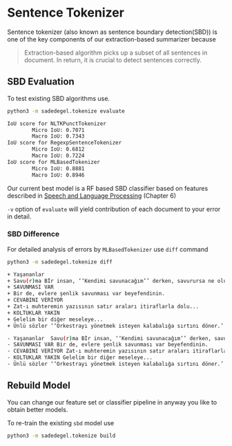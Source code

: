  # Sentence Tokenizer
 
 Sentence tokenizer (also known as sentence boundary detection(SBD)) is one of the key components of 
 our extraction-based summarizer because
 
 > Extraction-based algorithm picks up a subset of all sentences in document. 
 In return, it is crucial to detect sentences correctly.
 
 
 ## SBD Evaluation
 
 To test existing SBD algorithms use.
 
```bash
python3 -m sadedegel.tokenize evaluate
```

```bash
IoU score for NLTKPunctTokenizer
        Micro IoU: 0.7071
        Macro IoU: 0.7343
IoU score for RegexpSentenceTokenizer
        Micro IoU: 0.6812
        Macro IoU: 0.7224
IoU score for MLBasedTokenizer
        Micro IoU: 0.8881
        Macro IoU: 0.8946
```

Our current best model is a RF based SBD classifier based on features described in [Speech and Language Processing] (Chapter 6)

[Speech and Language Processing]: (https://web.stanford.edu/~jurafsky/slp3/)

`-v` option of `evaluate` will yield contribution of each document to your error in detail.

### SBD Difference


For detailed analysis of errors by `MLBasedTokenizer` use `diff` command

```bash
python3 -m sadedegel.tokenize diff
```

```bash
+ Yaşananlar
+ Savu(r)ma Bİr insan, ‘‘Kendimi savunacağım’’ derken, savurursa ne olur?..
+ SAVUNMASI VAR
+ Bir de, evlere şenlik savunması var beyefendinin.
+ CEVABINI VERİYOR
+ Zat-ı muhteremin yazısının satır araları itiraflarla dolu...
+ KOLTUKLAR YAKIN
+ Gelelim bir diğer meseleye...
+ Ünlü sözler ‘‘Orkestrayı yönetmek isteyen kalabalığa sırtını döner.’’ James Crook

- Yaşananlar  Savu(r)ma Bİr insan, ‘‘Kendimi savunacağım’’ derken, savurursa ne olur?..
- SAVUNMASI VAR Bir de, evlere şenlik savunması var beyefendinin.
- CEVABINI VERİYOR Zat-ı muhteremin yazısının satır araları itiraflarla dolu...
- KOLTUKLAR YAKIN Gelelim bir diğer meseleye...
- Ünlü sözler ‘‘Orkestrayı yönetmek isteyen kalabalığa sırtını döner.’’
```

## Rebuild Model

You can change our feature set or classifier pipeline in anyway you like to obtain better models.

To re-train the existing `sbd` model use

```bash
python3 -m sadedegel.tokenize build
```

